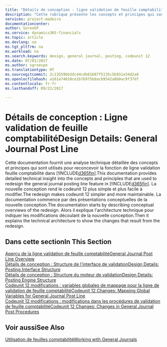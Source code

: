 ```yaml
---
title: "Détails de conception - ligne validation de feuille comptabilité | Microsoft Docs"
description: "Cette rubrique présente les concepts et principes qui sont utilisés pour reconcevoir la fonction de ligne validation feuille comptabilité dans [!INCLUDE[d365fin](includes/d365fin_md.md)]."
services: project-madeira
documentationcenter: 
author: SorenGP
ms.service: dynamics365-financials
ms.topic: article
ms.devlang: na
ms.tgt_pltfrm: na
ms.workload: na
ms.search.keywords: design, general journal, posting, codeunit 12
ms.date: 07/01/2017
ms.author: sgroespe
ms.translationtype: HT
ms.sourcegitcommit: 2c13559bb3dc44cdb61697f5135c5b931e34d2a8
ms.openlocfilehash: a161a74018ce1b7b975bdacb9542a8b0ac9f37df
ms.contentlocale: fr-fr
ms.lasthandoff: 09/22/2017

---
```

# <a name="design-details-general-journal-post-line"></a><span data-ttu-id="27fbf-103">Détails de conception : Ligne validation de feuille comptabilité</span><span class="sxs-lookup"><span data-stu-id="27fbf-103">Design Details: General Journal Post Line</span></span>
<span data-ttu-id="27fbf-104">Cette documentation fournit une analyse technique détaillée des concepts et principes qui sont utilisés pour reconcevoir la fonction de ligne validation feuille comptabilité dans [!INCLUDE[d365fin](includes/d365fin_md.md)].</span><span class="sxs-lookup"><span data-stu-id="27fbf-104">This documentation provides detailed technical insight into the concepts and principles that are used to redesign the general journal posting line feature in [!INCLUDE[d365fin](includes/d365fin_md.md)].</span></span> <span data-ttu-id="27fbf-105">La nouvelle conception rend le codeunit 12 plus simple et plus facile à modifier.</span><span class="sxs-lookup"><span data-stu-id="27fbf-105">The redesign makes codeunit 12 simpler and more maintainable.</span></span> <span data-ttu-id="27fbf-106">La documentation commence par des présentations conceptuelles de la nouvelle conception.</span><span class="sxs-lookup"><span data-stu-id="27fbf-106">The documentation starts by describing conceptual overviews of the redesign.</span></span> <span data-ttu-id="27fbf-107">Alors il explique l'architecture technique pour indiquer les modifications découlant de la nouvelle conception.</span><span class="sxs-lookup"><span data-stu-id="27fbf-107">Then it explains the technical architecture to show the changes that result from the redesign.</span></span>  

## <a name="in-this-section"></a><span data-ttu-id="27fbf-108">Dans cette section</span><span class="sxs-lookup"><span data-stu-id="27fbf-108">In This Section</span></span>  
[<span data-ttu-id="27fbf-109">Aperçu de la ligne validation de feuille comptabilité</span><span class="sxs-lookup"><span data-stu-id="27fbf-109">General Journal Post Line Overview</span></span>](design-details-general-journal-post-line-overview.md)  
[<span data-ttu-id="27fbf-110">Détails de conception : Structure de l'interface de validation</span><span class="sxs-lookup"><span data-stu-id="27fbf-110">Design Details: Posting Interface Structure</span></span>](design-details-posting-interface-structure.md)  
[<span data-ttu-id="27fbf-111">Détails de conception : Structure du moteur de validation</span><span class="sxs-lookup"><span data-stu-id="27fbf-111">Design Details: Posting Engine Structure</span></span>](design-details-posting-engine-structure.md)  
[<span data-ttu-id="27fbf-112">Codeunit 12 modifications : variables globales de mappage pour la ligne de validation de feuille comptabilité</span><span class="sxs-lookup"><span data-stu-id="27fbf-112">Codeunit 12 Changes: Mapping Global Variables for General Journal Post Line</span></span>](design-details-codeunit-12-changes-mapping-global-variables-for-general-journal-post-line.md)  
[<span data-ttu-id="27fbf-113">Codeunit 12 modifications : modifications dans les procédures de validation de feuille comptabilité</span><span class="sxs-lookup"><span data-stu-id="27fbf-113">Codeunit 12 Changes: Changes in General Journal Post Procedures</span></span>](design-details-codeunit-12-changes-changes-in-general-journal-post-procedures.md)  

## <a name="see-also"></a><span data-ttu-id="27fbf-114">Voir aussi</span><span class="sxs-lookup"><span data-stu-id="27fbf-114">See Also</span></span>  
[<span data-ttu-id="27fbf-115">Utilisation de feuilles comptabilité</span><span class="sxs-lookup"><span data-stu-id="27fbf-115">Working with General Journals</span></span>](ui-work-general-journals.md)

